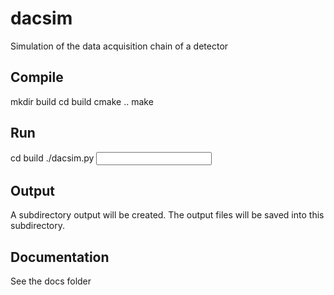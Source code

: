 dacsim
======

Simulation of the data acquisition chain of a detector


Compile
-------

mkdir build
cd build
cmake ..
make

Run
---

cd build
./dacsim.py <input>

Output
------

A subdirectory output will be created.
The output files will be saved into this subdirectory.

Documentation
-------------

See the docs folder

